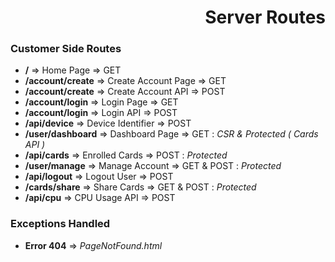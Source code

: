 <h1 align="right">Server Routes</h1>
<h3>Customer Side Routes</h3>

* **/** => Home Page => GET
* **/account/create** => Create Account Page => GET
* **/account/create** => Create Account API => POST
* **/account/login** => Login Page => GET
* **/account/login** => Login API => POST
* **/api/device** => Device Identifier => POST
* **/user/dashboard** => Dashboard Page => GET : _CSR & Protected ( Cards API )_
* **/api/cards** => Enrolled Cards => POST : _Protected_
* **/user/manage** => Manage Account => GET & POST : _Protected_
* **/api/logout** => Logout User => POST
* **/cards/share** => Share Cards => GET & POST : _Protected_
* **/api/cpu** => CPU Usage API => POST

<h3>Exceptions Handled</h3>

* **Error 404** => _PageNotFound.html_